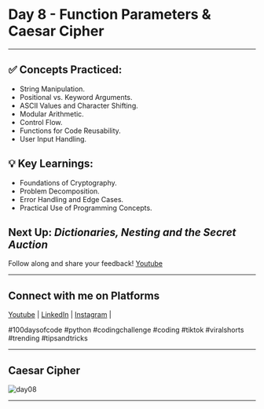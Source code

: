 # Day 8 - Function Parameters & Caesar Cipher
---
## ✅ **Concepts Practiced:**
- String Manipulation.
- Positional vs. Keyword Arguments.
- ASCII Values and Character Shifting.
- Modular Arithmetic.
- Control Flow.
- Functions for Code Reusability.
- User Input Handling.

## 💡 **Key Learnings:**
- Foundations of Cryptography.
- Problem Decomposition.
- Error Handling and Edge Cases.
- Practical Use of Programming Concepts.

## **Next Up:** *Dictionaries, Nesting and the Secret Auction*

Follow along and share your feedback! 
[Youtube](https://www.youtube.com/@Tharun-AS)

---

## Connect with me on Platforms
[Youtube](https://www.youtube.com/@Tharun-AS) | 
[LinkedIn](https://www.linkedin.com/in/tharun-a-s-b45b8a2a8) | 
[Instagram](https://www.instagram.com/tharun_as_2005) | 

#100daysofcode #python #codingchallenge #coding #tiktok #viralshorts #trending #tipsandtricks

---

## Caesar Cipher
![day08](https://user-images.githubusercontent.com/98851253/154520105-abaafffe-fbcb-4f68-bfc8-a9bea12e2bc9.gif)

---

